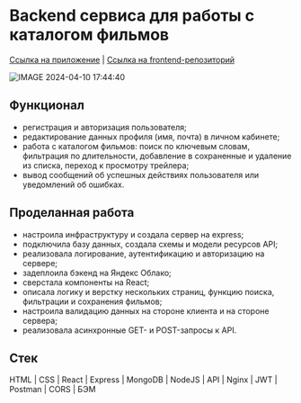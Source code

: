 # Backend cервиса для работы с каталогом фильмов

[Ссылка на приложение](https://movies-explorer.am.nomoredomainsmonster.ru) | [Ссылка на frontend-репозиторий](https://github.com/AlesyaMax/movies-explorer-frontend.git)

![IMAGE 2024-04-10 17:44:40](https://github.com/AlesyaMax/movies-explorer-frontend/assets/133334555/d9721730-bfca-4986-848e-d27d50f4eb3a)

## Функционал
* регистрация и авторизация пользователя;
* редактирование данных профиля (имя, почта) в личном кабинете;
* работа с каталогом фильмов: поиск по ключевым словам, фильтрация по длительности, добавление в сохраненные и удаление из списка, переход к просмотру трейлера;
* вывод сообщений об успешных действиях пользователя или уведомлений об ошибках.

## Проделанная работа
* настроила инфраструктуру и создала сервер на express;
* подключила базу данных, создала схемы и модели ресурсов API;
* реализовала логирование, аутентификацию и авторизацию на сервере;
* задеплоила бэкенд на Яндекс Облако;
* сверстала компоненты на React;
* описала логику и верстку нескольких страниц, функцию поиска, фильтрации и сохранения фильмов;
* настроила валидацию данных на стороне клиента и на стороне сервера;
* реализовала асинхронные GET- и POST-запросы к API.

## Стек 
HTML | CSS | React | Express | MongoDB | NodeJS | API | Nginx | JWT | Postman | CORS | БЭМ
